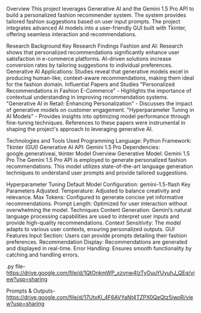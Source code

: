 Overview
This project leverages Generative AI and the Gemini 1.5 Pro API to build a personalized fashion recommender system. The system provides tailored fashion suggestions based on user input prompts. The project integrates advanced AI models into a user-friendly GUI built with Tkinter, offering seamless interaction and recommendations.

Research Background
Key Research Findings
Fashion and AI: Research shows that personalized recommendations significantly enhance user satisfaction in e-commerce platforms. AI-driven solutions increase conversion rates by tailoring suggestions to individual preferences.
Generative AI Applications: Studies reveal that generative models excel in producing human-like, context-aware recommendations, making them ideal for the fashion domain.
Influential Papers and Studies
"Personalized Recommendations in Fashion E-Commerce" - Highlights the importance of contextual understanding in improving recommendation systems.
"Generative AI in Retail: Enhancing Personalization" - Discusses the impact of generative models on customer engagement.
"Hyperparameter Tuning in AI Models" - Provides insights into optimizing model performance through fine-tuning techniques.
References to these papers were instrumental in shaping the project's approach to leveraging generative AI.

Technologies and Tools Used
Programming Language: Python
Framework: Tkinter (GUI)
Generative AI API: Gemini 1.5 Pro
Dependencies: google.generativeai, tkinter
Model Overview
Generative Model: Gemini 1.5 Pro
The Gemini 1.5 Pro API is employed to generate personalized fashion recommendations. This model utilizes state-of-the-art language generation techniques to understand user prompts and provide tailored suggestions.

Hyperparameter Tuning
Default Model Configuration: gemini-1.5-flash
Key Parameters Adjusted:
Temperature: Adjusted to balance creativity and relevance.
Max Tokens: Configured to generate concise yet informative recommendations.
Prompt Length: Optimized for user interaction without overwhelming the model.
Techniques
Content Generation: Gemini’s natural language processing capabilities are used to interpret user inputs and provide high-quality recommendations.
Context Sensitivity: The model adapts to various user contexts, ensuring personalized outputs.
GUI Features
Input Section: Users can provide prompts detailing their fashion preferences.
Recommendation Display: Recommendations are generated and displayed in real-time.
Error Handling: Ensures smooth functionality by catching and handling errors.

.py file- https://drive.google.com/file/d/1QtOnkmWP_xzvnw4IzTyOuuYUyuhJ_QEq/view?usp=sharing

Prompts & Outputs- https://drive.google.com/file/d/17UtxKI_4F6AVYaNt4TZPX0QeQtz5iwoR/view?usp=sharing
